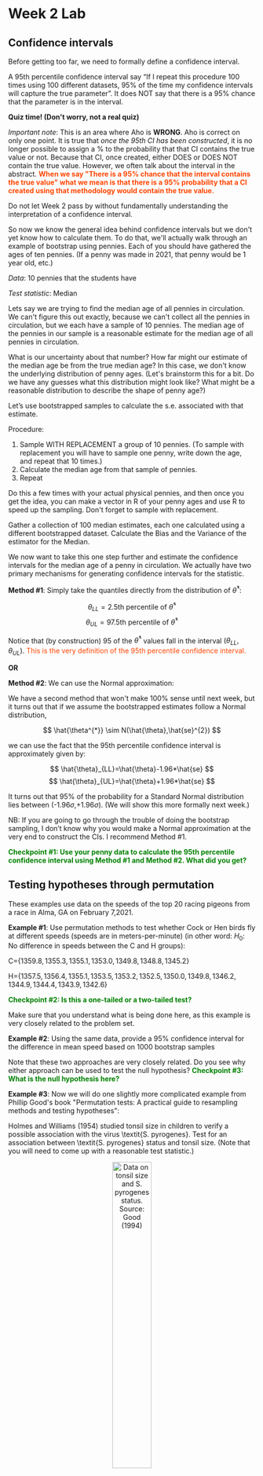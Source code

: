 Week 2 Lab
=============

Confidence intervals
-----------------------

Before getting too far, we need to formally define a confidence interval. 

A 95th percentile confidence interval say “If I repeat this procedure 100 times using 100 different datasets, 95% of the time my confidence intervals will capture the true parameter”. It does NOT say that there is a 95% chance that the parameter is in the interval.

**Quiz time! (Don't worry, not a real quiz)**

*Important note*: This is an area where Aho is **WRONG**. Aho is correct on only one point. It is true that *once the 95th CI has been constructed*, it is no longer possible to assign a $\%$ to the probability that that CI contains the true value or not. Because that CI, once created, either DOES or DOES NOT contain the true value. However, we often talk about the interval in the abstract. **<span style="color: orangered;">When we say "There is a 95$\%$ chance that the interval contains the true value" what we mean is that there is a 95$\%$ probability that a CI created using that methodology would contain the true value.</span>**

Do not let Week 2 pass by without fundamentally understanding the interpretation of a confidence interval. 

So now we know the general idea behind confidence intervals but we don't yet know how to calculate them. To do that, we'll actually walk through an example of bootstrap using pennies. Each of you should have gathered the ages of ten pennies. (If a penny was made in 2021, that penny would be 1 year old, etc.)

*Data*: 10 pennies that the students have

*Test statistic*: Median

Lets say we are trying to find the median age of all pennies in circulation. We can't figure this out exactly, because we can't collect all the pennies in circulation, but we each have a sample of 10 pennies. The median age of the pennies in our sample is a reasonable estimate for the median age of all pennies in circulation. 

What is our uncertainty about that number? How far might our estimate of the median age be from the true median age? In this case, we don't know the underlying distribution of penny ages. (Let's brainstorm this for a bit. Do we have any guesses what this distribution might look like? What might be a reasonable distribution to describe the shape of penny age?) 

Let’s use bootstrapped samples to calculate the s.e. associated with that estimate.

Procedure: 
1. Sample WITH REPLACEMENT a group of 10 pennies. (To sample with replacement you will have to sample one penny, write down the age, and repeat that 10 times.)
2. Calculate the median age from that sample of pennies.
3. Repeat

Do this a few times with your actual physical pennies, and then once you get the idea, you can make a vector in R of your penny ages and use R to speed up the sampling. Don't forget to sample with replacement.

Gather a collection of 100 median estimates, each one calculated using a different bootstrapped dataset. Calculate the Bias and the Variance of the estimator for the Median.

We now want to take this one step further and estimate the confidence intervals for the median age of a penny in circulation. We actually have two primary mechanisms for generating confidence intervals for the statistic.

**Method #1**: Simply take the quantiles directly from the distribution of $\hat{\theta}^{*}$:

$$
\theta_{LL} = \mbox{2.5th percentile of } \hat{\theta}^{*}
$$
$$
\theta_{UL} = \mbox{97.5th percentile of } \hat{\theta}^{*}
$$

Notice that (by construction) 95$%$ of the $\hat{\theta}^{*}$ values fall in the interval $(\theta_{LL},\theta_{UL})$. <span style="color: orangered;">This is the very definition of the 95th percentile confidence interval.</span>

**OR** 

**Method #2**: We can use the Normal approximation:

We have a second method that won't make 100\% sense until next week, but it turns out that if we assume the bootstrapped estimates follow a Normal distribution, 

$$
\hat{\theta^{*}} \sim N(\hat{\theta},\hat{se}^{2})
$$

we can use the fact that the 95th percentile confidence interval is approximately given by:

$$
\hat{\theta}_{LL}=\hat{\theta}-1.96*\hat{se}
$$
$$
\hat{\theta}_{UL}=\hat{\theta}+1.96*\hat{se}
$$

It turns out that 95$\%$ of the probability for a Standard Normal distribution lies between (-1.96$\sigma$,+1.96$\sigma$). (We will show this more formally next week.) 

NB: If you are going to go through the trouble of doing the bootstrap sampling, I don’t know why you would make a Normal approximation at the very end to construct the CIs. I recommend Method #1.

**<span style="color: green;">Checkpoint #1: Use your penny data to calculate the 95th percentile confidence interval using Method #1 and Method #2. What did you get?</span>**

Testing hypotheses through permutation
------------------------------------

These examples use data on the speeds of the top 20 racing pigeons from a race in Alma, GA on February 7,2021. 

**Example #1**: Use permutation methods to test whether Cock or Hen birds fly at different speeds (speeds are in meters-per-minute) (in other word: $H_{0}$: No difference in speeds between the C and H groups):

C=$\{1359.8,1355.3,1355.1,1353.0,1349.8,1348.8,1345.2\}$

H=$\{1357.5,1356.4,1355.1,1353.5,1353.2,1352.5,1350.0,1349.8,1346.2,1344.9,1344.4,1343.9,1342.6\}$

**<span style="color: green;">Checkpoint #2: Is this a one-tailed or a two-tailed test?</span>**

Make sure that you understand what is being done here, as this example is very closely related to the problem set.


**Example #2**: Using the same data, provide a 95% confidence interval for the difference in mean speed based on 1000 bootstrap samples

Note that these two approaches are very closely related. Do you see why either approach can be used to test the null hypothesis? **<span style="color: green;">Checkpoint #3: What is the null hypothesis here?</span>**

**Example #3**: Now we will do one slightly more complicated example from Phillip Good's book "Permutation tests: A practical guide to resampling methods and testing hypotheses":

Holmes and Williams (1954) studied tonsil size in children to verify a possible association with the virus \textit{S. pyrogenes}. Test for an association between \textit{S. pyrogenes} status and tonsil size. (Note that you will need to come up with a reasonable test statistic.)

<div class="figure" style="text-align: center">
<img src="Table2categories.png" alt="Data on tonsil size and S. pyrogenes status. Source: Good (1994)" width="40%" />
<p class="caption">(\#fig:unnamed-chunk-1)Data on tonsil size and S. pyrogenes status. Source: Good (1994)</p>
</div>

Now lets consider the full dataset, where tonsil size is divided into three categories. How would we do the test now? **<span style="color: green;">Checkpoint #4: What is the new test statistic? (There are many options.)</span>** What 'labels' do you permute?

<div class="figure" style="text-align: center">
<img src="Table3categories.png" alt="Fill dataset on tonsil size and S. pyrogenes status. Source: Good (1994)" width="50%" />
<p class="caption">(\#fig:unnamed-chunk-2)Fill dataset on tonsil size and S. pyrogenes status. Source: Good (1994)</p>
</div>

Basics of bootstrap and jackknife
------------------------------------

To get started with bootstrap and jackknife techniques, we start by working through a very simple example. First we simulate some data


```r
x<-seq(0,9,by=1)
```

This will constutute our "data". Let's print the result of sampling with replacement to get a sense for it...


```r
table(sample(x,size=length(x),replace=T))
```

```
## 
## 1 2 3 5 6 
## 3 1 1 1 4
```

Now we will write a little script to take bootstrap samples and calculate the means of each of these bootstrap samples


```r
xmeans<-vector(length=1000)
for (i in 1:1000)
  {
  xmeans[i]<-mean(sample(x,replace=T))
  }
```

The actual number of bootstrapped samples is arbitrary *at this point* but there are ways of characterizing the precision of the bootstrap (jackknife-after-bootstrap) which might inform the number of bootstrap samples needed. *In practice*, people tend to pick some arbitrary but large number of bootstrap samples because computers are so fast that it is often easy to draw far more samples than are actually needed. When calculation of the statistic is slow (as might be the case if you are using the samples to construct a phylogeny, for example), then you would need to be more concerned with the number of bootstrap samples. 

First, lets just look at a histogram of the bootstrapped means and plot the actual sample mean on the histogram for comparison



```r
hist(xmeans,breaks=30,col="pink")
abline(v=mean(x),lwd=2)
```

<img src="Week-2-lab_files/figure-html/unnamed-chunk-6-1.png" width="672" />

Calculating bias and standard error
-----------------------------------

From these we can calculate the bias and standard deviation for the mean (which is the "statistic"):

$$
\widehat{Bias_{boot}} = \left(\frac{1}{k}\sum^{k}_{i=1}\theta^{*}_{i}\right)-\hat{\theta}
$$


```r
bias.boot<-mean(xmeans)-mean(x)
bias.boot
```

```
## [1] 0.0129
```

```r
hist(xmeans,breaks=30,col="pink")
abline(v=mean(x),lwd=5,col="black")
abline(v=mean(xmeans),lwd=2,col="yellow")
```

<img src="Week-2-lab_files/figure-html/unnamed-chunk-7-1.png" width="672" />

$$
\widehat{s.e._{boot}} = \sqrt{\frac{1}{k-1}\sum^{k}_{i=1}(\theta^{*}_{i}-\bar{\theta^{*}})^{2}}
$$


```r
se.boot<-sd(xmeans)
```

We can find the confidence intervals in two ways:

Method #1: Assume the bootstrap statistics are normally distributed


```r
LL.boot<-mean(xmeans)-1.96*se.boot #where did 1.96 come from?
UL.boot<-mean(xmeans)+1.96*se.boot
LL.boot
```

```
## [1] 2.747273
```

```r
UL.boot
```

```
## [1] 6.278527
```

Method #2: Simply take the quantiles of the bootstrap statistics


```r
quantile(xmeans,c(0.025,0.975))
```

```
##  2.5% 97.5% 
##   2.8   6.3
```

Let's compare this to what we would have gotten if we had used normal distribution theory. First we have to calculate the standard error:


```r
se.normal<-sqrt(var(x)/length(x))
LL.normal<-mean(x)-qt(0.975,length(x)-1)*se.normal
UL.normal<-mean(x)+qt(0.975,length(x)-1)*se.normal
LL.normal
```

```
## [1] 2.334149
```

```r
UL.normal
```

```
## [1] 6.665851
```

In this case, the confidence intervals we got from the normal distribution theory are too wide.

**<span style="color: green;">Checkpoint #6: Does it make sense why the normal distribution theory intervals are too wide?</span>** Because the original were were uniformly distributed, the data has higher variance than would be expected and therefore the standard error is higher than would be expected.

There are two packages that provide functions for bootstrapping, 'boot' and 'boostrap'. We will start by using the 'bootstrap' package, which was originally designed for Efron and Tibshirani's monograph on the bootstrap. 

To test the main functionality of the 'bootstrap' package, we will use the data we already have. The 'bootstrap' function requires the input of a user-defined function to calculate the statistic of interest. Here I will write a function that calculates the mean of the input values.


```r
library(bootstrap)
theta<-function(x)
  {
    mean(x)
  }
results<-bootstrap(x=x,nboot=1000,theta=theta)
results
```

```
## $thetastar
##    [1] 4.9 4.8 5.7 2.1 5.3 5.5 4.5 4.6 3.6 5.4 3.6 4.3 4.7 4.8 4.4 2.7 6.3 4.8
##   [19] 4.1 5.1 4.7 3.4 3.8 4.1 4.3 5.3 4.2 5.1 4.6 5.0 4.3 4.2 5.6 4.4 5.2 3.6
##   [37] 6.0 3.8 4.8 5.2 2.9 3.6 5.0 3.0 5.8 5.3 4.2 6.9 4.2 5.0 1.6 6.6 5.1 4.7
##   [55] 5.3 5.7 5.3 3.2 3.7 4.8 4.0 4.5 4.4 2.9 5.4 5.5 4.3 5.7 4.6 3.3 4.3 4.4
##   [73] 4.7 3.5 5.6 4.1 3.4 4.3 6.9 5.5 4.9 3.5 5.1 3.9 3.4 6.6 3.4 3.0 3.2 5.0
##   [91] 3.6 4.6 5.6 3.6 4.7 6.0 3.9 3.6 4.9 5.7 3.1 3.7 3.8 3.6 5.7 3.5 3.4 4.4
##  [109] 5.0 5.0 4.6 3.3 5.8 3.3 4.5 2.6 3.7 4.1 4.6 4.7 4.1 7.1 5.6 4.7 3.2 5.2
##  [127] 4.3 4.8 4.5 3.9 5.6 3.5 5.3 4.9 3.0 5.3 4.2 4.7 4.0 5.0 3.7 4.4 4.9 5.4
##  [145] 5.0 3.7 5.0 4.0 5.6 3.9 3.2 4.5 4.4 5.4 5.2 5.1 4.8 4.9 3.5 3.6 4.7 4.2
##  [163] 4.2 4.4 4.9 4.0 4.7 5.3 4.3 2.9 1.6 5.2 5.5 5.5 4.2 4.5 3.0 3.9 5.9 3.4
##  [181] 6.9 2.9 5.3 4.5 5.6 5.8 4.6 3.9 5.8 5.1 5.6 4.5 4.2 3.6 3.3 5.4 4.3 6.0
##  [199] 4.3 6.1 4.8 3.9 3.8 5.0 3.2 3.3 4.5 4.9 3.5 4.1 4.5 4.0 4.3 5.8 4.6 3.5
##  [217] 4.3 4.7 5.5 4.1 6.3 5.9 5.6 4.6 5.6 5.0 3.5 5.7 4.6 3.5 4.4 5.1 5.0 3.7
##  [235] 4.5 3.7 4.4 4.7 4.4 3.8 5.4 3.6 3.8 5.6 4.4 4.4 4.2 5.0 4.1 3.4 5.8 3.9
##  [253] 2.5 4.4 4.0 4.5 5.2 3.9 4.9 2.4 3.6 4.1 3.8 5.4 5.2 5.3 3.3 4.0 4.2 2.9
##  [271] 5.0 5.6 4.6 5.2 3.2 5.2 5.4 4.3 6.1 5.3 4.8 5.4 4.7 2.6 4.0 4.0 5.0 6.4
##  [289] 4.3 4.4 3.7 4.2 2.9 3.9 5.0 4.8 4.1 4.0 3.5 6.0 4.1 5.5 4.1 4.2 4.0 5.8
##  [307] 4.4 5.9 4.5 4.5 4.8 5.0 3.9 4.6 5.1 6.9 3.9 5.9 4.7 4.4 3.9 5.3 3.3 4.8
##  [325] 3.9 4.7 5.9 4.1 4.6 4.1 5.4 5.3 3.9 4.5 4.5 5.7 3.4 5.5 3.2 4.5 5.4 5.1
##  [343] 4.2 6.1 3.7 5.0 4.1 4.0 4.4 3.4 4.5 3.6 5.3 5.4 3.8 4.8 5.3 3.0 4.0 3.4
##  [361] 2.2 3.6 5.1 4.9 5.4 3.7 4.1 6.4 6.3 4.8 6.1 5.5 3.7 5.8 4.7 3.7 4.4 5.1
##  [379] 3.6 4.5 4.3 3.5 3.9 4.5 4.0 3.8 3.4 5.5 4.8 4.6 3.1 4.6 4.9 3.3 4.3 4.1
##  [397] 3.9 2.9 3.7 5.1 6.3 4.1 5.0 4.2 3.4 4.5 5.3 3.9 5.9 3.6 6.4 4.4 3.6 6.2
##  [415] 5.3 4.3 4.6 6.1 5.2 4.3 4.9 3.2 3.9 4.4 3.8 5.2 4.4 4.2 5.7 4.7 4.6 2.7
##  [433] 5.6 6.0 3.9 3.9 4.6 5.2 5.3 3.9 4.8 3.8 5.7 4.2 5.0 3.8 4.4 4.7 4.1 5.6
##  [451] 4.7 4.9 4.7 3.1 4.6 4.3 4.8 4.1 6.0 5.1 3.9 6.3 5.1 3.5 3.8 3.7 6.8 5.2
##  [469] 3.8 3.7 3.9 4.9 4.3 3.0 3.5 4.6 3.9 3.8 5.0 4.8 4.8 5.4 4.4 3.3 5.8 4.4
##  [487] 4.3 5.0 6.3 4.0 4.9 5.7 3.2 4.6 3.6 4.4 5.0 3.6 4.0 5.4 5.3 5.1 5.1 4.3
##  [505] 6.2 4.0 5.1 5.1 5.2 5.8 4.4 4.1 5.6 3.1 4.6 5.4 5.6 4.4 5.1 3.4 4.4 3.6
##  [523] 4.7 5.3 3.5 4.5 4.4 4.9 3.4 4.9 5.0 5.0 3.8 5.1 5.5 2.1 6.0 3.9 5.7 5.1
##  [541] 4.2 4.3 4.5 4.8 3.5 5.3 6.6 6.4 5.6 4.1 5.3 4.0 3.8 4.2 4.1 3.8 4.1 3.1
##  [559] 3.6 4.2 4.6 5.7 4.8 5.1 3.0 6.4 4.1 5.0 3.4 2.9 3.1 4.3 6.6 2.8 2.8 4.3
##  [577] 4.0 4.5 2.6 5.2 4.9 4.9 4.3 3.6 4.9 3.3 4.2 5.0 4.7 5.8 4.8 3.5 5.7 3.0
##  [595] 5.5 3.5 2.8 3.9 3.6 4.5 4.9 2.8 4.6 4.6 4.0 3.7 4.7 3.7 3.6 4.6 5.8 3.9
##  [613] 6.1 3.3 5.4 5.8 3.9 4.1 4.1 5.3 4.2 3.4 6.5 3.7 5.4 4.9 3.2 4.1 4.5 4.5
##  [631] 3.6 4.4 4.0 4.5 3.7 3.7 4.5 5.9 4.4 4.0 3.6 4.2 4.9 4.9 5.5 3.8 6.2 4.1
##  [649] 5.3 3.1 5.6 3.3 3.9 4.4 2.8 4.0 4.3 2.6 4.9 2.7 4.1 4.5 6.2 5.4 4.1 3.9
##  [667] 6.4 4.4 4.8 5.6 3.8 6.2 3.0 5.8 4.4 3.4 5.3 4.2 4.1 4.7 4.6 6.3 4.2 5.5
##  [685] 6.0 5.6 4.1 4.0 4.5 4.2 4.5 5.3 4.6 5.2 5.3 4.8 3.9 4.2 2.3 4.6 5.3 5.9
##  [703] 4.0 6.2 4.6 3.5 5.9 3.2 4.6 3.2 4.7 4.5 3.3 4.8 3.7 4.1 5.2 2.4 5.0 3.0
##  [721] 5.5 3.8 5.0 3.6 3.7 6.0 3.7 3.9 5.2 4.4 3.3 3.7 5.9 4.4 3.5 4.4 3.7 4.4
##  [739] 5.7 4.3 2.7 3.5 3.9 5.2 3.9 3.6 4.9 6.2 4.5 2.8 3.6 5.5 5.8 5.2 4.7 5.7
##  [757] 4.4 6.8 5.0 4.3 5.9 5.4 5.9 4.2 4.9 4.4 5.2 3.2 5.3 4.9 4.1 3.1 3.9 5.4
##  [775] 5.1 5.4 4.9 5.4 2.6 4.4 5.7 3.3 6.1 4.4 4.5 4.9 4.8 4.0 5.3 4.5 3.7 5.6
##  [793] 3.4 4.0 4.1 6.1 3.9 5.7 4.1 5.1 5.1 3.9 3.5 4.2 4.0 3.2 3.9 4.1 4.2 5.3
##  [811] 3.4 4.0 3.3 4.2 4.7 3.7 3.2 5.1 3.9 4.9 4.2 3.6 3.3 3.2 2.9 4.6 4.5 3.1
##  [829] 4.4 3.0 2.8 4.6 4.0 3.3 4.7 3.8 3.3 5.1 4.3 5.1 4.5 4.3 5.5 3.0 4.2 2.9
##  [847] 5.9 3.8 3.8 5.8 5.3 5.5 4.6 6.0 4.7 4.3 5.3 4.2 3.7 4.3 5.3 4.7 4.9 2.9
##  [865] 6.2 4.6 4.2 4.3 3.5 2.9 4.8 4.0 3.6 4.1 4.2 4.2 4.0 5.3 5.6 3.1 5.3 5.9
##  [883] 3.5 4.7 3.6 3.3 4.4 4.0 3.7 4.1 5.3 4.7 4.5 5.0 4.7 4.5 2.4 4.1 3.5 4.7
##  [901] 4.5 5.2 4.7 3.1 4.3 4.6 2.1 5.4 5.6 4.7 4.7 3.3 5.4 6.1 4.5 4.4 4.9 5.0
##  [919] 6.1 5.1 4.2 5.5 6.0 4.9 5.5 3.4 3.2 4.7 4.2 4.0 4.8 5.4 5.7 3.1 4.9 4.3
##  [937] 4.6 3.7 5.3 4.1 4.7 5.6 3.4 4.3 5.2 4.2 5.9 5.2 4.4 6.1 3.2 3.3 4.0 3.5
##  [955] 3.4 3.7 3.9 4.7 5.5 5.3 4.5 3.3 5.4 4.5 4.8 5.2 4.7 4.8 4.2 4.7 5.6 5.5
##  [973] 2.6 2.1 3.8 4.8 1.9 4.5 4.0 4.8 4.9 3.6 5.0 4.1 3.1 2.8 5.6 4.9 3.5 3.5
##  [991] 5.8 4.0 3.6 4.8 4.1 3.3 3.5 5.9 5.6 4.2
## 
## $func.thetastar
## NULL
## 
## $jack.boot.val
## NULL
## 
## $jack.boot.se
## NULL
## 
## $call
## bootstrap(x = x, nboot = 1000, theta = theta)
```

```r
quantile(results$thetastar,c(0.025,0.975))
```

```
##   2.5%  97.5% 
## 2.8000 6.2025
```

Notice that we get exactly what we got last time. This illustrates an important point, which is that the bootstrap functions are often no easier to use than something you could write yourself.

You can also define a function of the bootstrapped statistics (we have been calling this theta) to pull out immediately any summary statistics you are interested in from the bootstrapped thetas.

Here I will write a function that calculates the bias of my estimate of the mean (which is 4.5 [i.e. the mean of the number 0,1,2,3,4,5,6,7,8,9])


```r
bias<-function(x)
  {
  mean(x)-4.5
  }
results<-bootstrap(x=x,nboot=1000,theta=theta,func=bias)
results
```

```
## $thetastar
##    [1] 6.3 4.2 5.0 5.8 3.8 5.8 4.1 4.5 5.4 3.3 5.3 4.7 2.9 5.0 3.4 4.3 5.0 4.2
##   [19] 3.9 3.2 5.7 4.0 3.7 4.4 2.9 5.5 4.7 4.0 2.9 5.4 2.4 3.9 5.8 3.4 5.0 5.4
##   [37] 4.7 4.1 4.0 5.4 3.8 3.5 2.6 3.6 5.5 3.7 5.0 5.4 6.0 5.5 3.8 3.9 3.6 5.1
##   [55] 3.8 5.4 3.6 5.3 4.9 2.6 4.4 3.9 4.7 4.0 3.8 3.7 3.2 3.9 4.2 3.7 3.7 5.6
##   [73] 5.4 3.8 3.8 4.8 4.0 4.6 5.4 4.4 4.5 4.6 3.9 3.2 4.4 4.6 4.1 5.2 5.0 5.0
##   [91] 4.8 5.3 5.3 4.8 4.7 4.9 4.2 4.0 4.0 4.5 6.5 4.3 4.0 3.0 6.6 3.5 4.5 3.6
##  [109] 3.0 4.3 5.5 5.0 4.6 4.3 5.7 5.0 5.4 3.8 5.7 5.5 4.5 4.5 2.4 4.8 4.7 5.5
##  [127] 4.7 5.0 4.6 4.9 5.5 4.1 5.7 3.7 7.2 5.5 6.4 2.9 3.9 5.5 4.7 4.9 4.9 4.1
##  [145] 3.6 6.5 4.6 3.6 4.8 4.6 4.6 3.2 4.0 3.5 3.9 5.7 4.7 2.7 3.5 4.2 4.7 5.2
##  [163] 4.8 5.1 3.8 3.8 5.4 4.0 4.2 3.6 4.8 4.4 4.6 3.3 5.5 7.2 5.3 4.8 5.0 5.3
##  [181] 4.1 5.4 3.4 4.6 4.1 4.3 5.7 5.0 3.4 5.6 4.1 2.5 2.9 3.8 3.6 6.7 4.2 4.2
##  [199] 3.2 3.5 2.5 4.7 5.8 5.9 5.5 5.1 5.0 3.4 5.1 5.7 4.6 3.3 5.5 4.2 4.6 3.0
##  [217] 5.0 4.5 3.8 4.7 4.7 5.7 6.0 4.8 4.9 4.7 5.2 3.2 3.8 4.5 4.7 6.0 4.6 4.0
##  [235] 5.2 3.5 4.6 6.5 3.3 4.7 3.8 3.7 4.9 4.8 4.0 4.8 5.4 5.2 4.7 4.6 5.9 2.5
##  [253] 5.1 5.4 4.9 6.4 3.7 5.9 6.1 3.9 5.7 4.7 4.7 5.5 4.2 4.4 4.4 5.1 5.6 4.6
##  [271] 5.9 3.9 4.6 4.1 4.9 5.4 5.5 2.5 4.4 5.4 3.5 5.0 5.7 5.1 6.2 4.4 2.6 4.3
##  [289] 5.1 4.8 4.5 5.4 4.2 4.3 5.0 4.9 4.0 3.7 4.8 4.7 3.1 4.1 5.6 4.5 5.2 3.4
##  [307] 4.7 3.7 2.1 5.5 5.7 2.5 3.5 5.7 4.8 3.3 3.9 6.0 2.7 4.1 3.6 3.0 4.1 4.9
##  [325] 3.9 3.4 4.0 6.4 3.8 4.9 4.1 5.3 4.8 5.4 4.2 4.5 4.8 6.5 6.1 5.7 5.4 4.0
##  [343] 4.9 3.7 4.8 4.1 4.3 3.9 3.5 5.6 2.9 4.3 5.9 4.0 4.8 4.2 3.6 5.3 3.6 5.1
##  [361] 3.9 3.9 3.2 3.5 3.6 4.6 4.5 6.6 5.3 4.0 5.7 2.8 4.3 3.7 4.5 4.6 4.7 5.6
##  [379] 2.4 4.0 4.7 4.3 5.1 5.2 4.9 5.7 6.5 5.0 5.5 4.2 4.8 5.8 4.1 5.6 5.4 3.9
##  [397] 5.5 6.4 4.7 2.9 7.0 3.7 4.5 4.1 5.3 3.6 2.6 4.6 5.3 4.4 3.6 6.3 3.8 5.1
##  [415] 4.8 4.5 4.8 4.2 4.7 4.0 4.1 4.8 3.6 4.0 4.2 4.1 3.9 4.3 4.7 4.1 4.2 6.9
##  [433] 5.9 3.9 4.7 5.7 5.5 3.2 4.0 5.2 5.5 5.6 5.9 5.2 5.9 3.9 4.7 6.1 5.2 3.1
##  [451] 4.1 4.1 5.3 4.6 2.6 6.1 3.1 5.6 5.2 4.6 5.0 4.3 5.0 3.6 5.1 3.7 3.7 5.3
##  [469] 6.1 4.1 4.9 5.5 5.2 4.5 3.9 4.1 4.0 3.5 3.3 3.6 3.3 2.8 5.7 5.2 5.1 4.6
##  [487] 3.8 2.8 4.7 5.6 4.3 4.0 2.9 4.2 4.9 3.8 6.0 3.4 4.0 5.1 4.9 3.6 6.1 3.6
##  [505] 3.3 5.5 3.4 4.7 4.1 2.8 5.7 5.7 4.3 5.6 5.6 3.0 4.2 4.0 5.9 6.0 4.4 5.2
##  [523] 5.3 4.9 3.1 4.2 6.0 4.8 4.3 3.0 4.1 5.0 4.4 3.6 4.2 4.5 4.8 5.3 3.7 6.0
##  [541] 3.6 6.0 3.3 5.8 5.0 4.5 5.2 4.4 3.2 5.6 4.6 4.7 4.6 3.5 5.8 3.4 5.1 4.5
##  [559] 5.0 4.1 4.4 5.8 4.2 5.0 5.1 4.7 3.2 5.3 3.2 5.3 5.4 5.0 3.8 5.6 4.6 4.7
##  [577] 5.8 4.1 3.9 4.3 5.7 3.1 4.6 5.0 5.7 3.4 4.5 5.0 2.8 2.7 5.0 3.2 4.4 2.9
##  [595] 5.8 4.1 3.2 3.6 4.4 3.6 4.3 5.1 4.3 4.2 4.4 5.1 3.9 5.0 5.6 4.8 3.6 5.6
##  [613] 4.4 2.4 4.2 5.1 3.5 4.4 3.1 3.7 5.0 5.2 3.0 3.4 4.9 4.8 5.7 4.8 4.3 5.7
##  [631] 5.7 4.9 5.4 5.2 4.0 5.5 4.9 4.2 3.6 2.2 3.6 5.4 5.4 5.5 3.1 4.4 3.6 3.4
##  [649] 3.2 5.6 4.4 5.1 4.7 5.7 3.3 3.5 3.8 2.7 4.9 5.6 4.3 3.8 4.6 5.3 5.7 3.5
##  [667] 4.6 6.0 3.5 6.1 5.2 4.0 3.0 3.8 3.9 6.2 4.1 4.9 3.5 4.9 4.4 4.1 4.6 6.0
##  [685] 3.9 5.2 4.4 4.3 5.1 3.6 4.9 4.4 2.8 4.2 4.3 4.3 3.6 6.0 4.6 3.3 4.6 5.2
##  [703] 5.3 6.0 3.1 4.6 4.1 5.8 5.0 4.8 5.5 4.0 2.7 3.0 4.8 4.6 4.1 6.3 5.7 3.8
##  [721] 4.4 3.7 6.3 5.0 4.4 4.2 3.2 5.8 5.2 4.2 3.9 3.7 3.3 4.4 3.7 4.8 4.5 3.2
##  [739] 3.0 6.4 6.5 5.3 4.8 3.4 4.8 3.8 4.3 4.6 5.0 5.6 5.7 5.1 4.3 4.3 5.4 4.3
##  [757] 2.3 3.4 4.8 4.4 4.1 6.9 6.1 4.6 6.3 4.0 5.4 4.8 4.3 4.4 4.9 5.1 3.3 3.4
##  [775] 5.7 3.4 4.3 3.9 5.8 5.3 4.8 6.3 4.7 5.8 2.4 3.6 2.8 5.8 3.7 5.4 5.2 5.3
##  [793] 5.8 4.0 5.0 5.6 4.0 4.5 4.0 3.4 4.8 3.8 5.2 5.3 4.2 4.5 3.9 4.6 2.8 5.7
##  [811] 4.6 3.5 4.0 5.7 3.6 5.2 3.7 5.0 4.2 2.9 3.7 5.3 4.4 2.8 5.3 4.1 5.3 5.1
##  [829] 4.2 3.3 4.5 5.4 4.4 4.2 4.5 4.2 5.6 3.7 3.9 2.4 5.4 5.1 4.2 4.3 4.7 5.3
##  [847] 4.1 3.1 5.1 5.2 5.7 6.2 4.9 5.6 7.2 3.7 4.1 4.3 3.8 4.9 5.2 6.4 4.2 4.4
##  [865] 3.8 4.9 5.4 6.8 5.3 3.7 4.8 3.7 4.5 6.6 4.6 4.6 2.6 4.5 3.2 4.3 5.4 5.2
##  [883] 6.1 3.8 4.3 5.2 4.3 4.3 5.0 4.3 4.2 3.8 4.5 4.0 2.7 5.0 3.4 4.4 5.5 6.5
##  [901] 4.4 5.7 5.6 3.8 4.1 4.1 5.3 6.8 4.9 3.8 4.7 3.8 4.6 4.7 4.0 4.6 4.4 4.8
##  [919] 4.1 3.7 2.7 5.1 5.4 5.1 6.0 5.5 3.7 2.7 5.9 6.0 4.7 4.6 5.7 3.4 3.9 5.0
##  [937] 5.0 4.0 2.8 3.4 4.9 5.1 5.4 5.3 3.4 4.1 6.6 2.1 4.9 5.0 4.6 3.2 4.6 5.2
##  [955] 4.9 5.4 4.3 5.7 5.9 5.9 4.1 3.8 3.4 5.8 4.7 2.7 3.5 4.8 4.3 3.9 4.1 3.3
##  [973] 6.0 4.3 3.5 4.1 4.8 5.0 3.8 3.9 6.0 6.2 3.3 4.1 4.4 5.0 3.9 5.9 4.6 5.3
##  [991] 5.1 2.2 5.4 3.1 2.2 4.9 3.9 4.1 4.0 6.0
## 
## $func.thetastar
## [1] 0.0334
## 
## $jack.boot.val
##  [1]  0.52697947  0.40762943  0.35117647  0.19501466  0.16279762  0.01620879
##  [7] -0.16118598 -0.24434783 -0.42060440 -0.53726115
## 
## $jack.boot.se
## [1] 1.028107
## 
## $call
## bootstrap(x = x, nboot = 1000, theta = theta, func = bias)
```

Compare this to 'bias.boot' (our result from above). Why might it not be the same? Try running the same section of code several times. See how the value of the bias ($func.thetastar) jumps around? We should not be surprised by this because we can look at the jackknife-after-bootstrap estimate of the standard error of the function (in this case, that function is the bias) and we can see that it is not so small that we wouldn't expect some variation in these values.

Remember, everything we have discussed today are estimates. The statistic as applied to your data will change with new data, as will the standard error, the confidence intervals - everything! All of these values have sampling distributions and are subject to change if you repeated the procedure with new data.

Note that we can calculate any function of $\theta^{*}$. A simple example would be the 72nd percentile:


```r
perc72<-function(x)
  {
  quantile(x,probs=c(0.72))
  }
results<-bootstrap(x=x,nboot=1000,theta=theta,func=perc72)
results
```

```
## $thetastar
##    [1] 6.1 4.9 5.1 4.9 6.4 5.2 4.7 2.2 4.6 4.1 4.0 5.1 5.3 4.0 4.0 4.7 3.8 5.9
##   [19] 4.0 5.7 3.4 3.9 5.8 3.2 4.2 6.1 5.1 6.0 4.9 5.2 2.7 6.1 4.1 5.9 4.3 5.9
##   [37] 4.9 4.1 4.1 5.5 2.8 5.7 4.1 3.3 5.3 6.0 5.3 4.7 5.1 5.4 4.6 4.3 2.7 5.9
##   [55] 4.0 4.2 5.9 4.4 4.9 3.5 3.3 3.8 3.9 4.7 5.0 3.8 5.0 4.6 4.6 5.5 4.3 4.3
##   [73] 4.8 2.5 2.4 5.3 5.9 4.3 1.6 4.5 3.3 3.6 3.6 4.9 4.8 5.3 2.7 3.7 4.2 5.1
##   [91] 4.6 3.3 2.7 5.4 3.9 5.3 5.8 5.0 4.6 3.7 5.9 4.1 5.2 5.8 2.8 6.7 4.9 4.0
##  [109] 3.8 3.8 2.9 5.7 5.5 4.5 4.5 5.3 4.9 2.4 5.2 3.2 3.8 4.6 3.3 5.1 4.2 4.0
##  [127] 5.8 4.0 4.4 3.1 4.7 5.1 4.8 4.3 6.3 5.6 3.3 4.4 5.5 5.9 3.4 4.3 5.3 4.6
##  [145] 5.3 4.8 4.8 6.3 3.8 3.4 3.6 5.0 5.8 5.2 3.9 5.6 6.0 3.3 4.9 4.1 6.1 4.0
##  [163] 5.8 5.7 4.1 3.8 5.6 5.3 5.0 4.2 5.7 5.5 3.6 5.0 5.2 5.4 3.8 3.9 4.5 4.3
##  [181] 5.1 6.2 6.4 4.2 5.3 4.8 4.8 5.7 4.0 4.9 2.9 4.9 4.8 4.9 3.5 4.4 6.1 3.7
##  [199] 3.5 4.3 3.2 4.8 3.6 4.9 4.6 2.8 5.0 3.9 3.5 5.1 4.3 5.0 4.3 6.0 4.8 4.9
##  [217] 3.9 5.0 4.2 4.3 4.4 5.2 4.8 3.4 3.7 4.8 4.0 3.8 4.6 5.4 5.2 4.0 5.7 5.3
##  [235] 3.9 4.4 4.5 5.2 5.3 3.0 5.3 4.8 5.1 5.0 5.0 4.1 5.3 5.2 5.5 4.3 3.0 5.1
##  [253] 4.9 4.9 5.3 3.9 4.6 3.6 3.1 3.8 4.9 5.3 4.2 5.6 4.3 4.3 5.8 3.3 4.8 4.3
##  [271] 4.8 4.2 2.9 5.3 4.0 7.0 4.1 4.8 4.5 5.9 3.6 3.8 6.3 3.9 4.4 4.0 4.2 4.3
##  [289] 5.3 3.4 3.3 4.9 3.9 4.2 5.6 5.2 4.8 6.1 4.2 4.8 4.0 3.7 4.6 3.4 5.3 6.3
##  [307] 4.5 4.5 4.2 3.6 4.6 3.4 4.4 4.3 2.6 4.1 6.2 4.5 5.1 5.9 5.8 5.5 4.9 4.6
##  [325] 5.4 4.2 2.7 3.4 4.1 4.8 4.3 3.3 3.5 5.3 3.3 3.7 4.8 4.5 4.6 5.6 4.5 5.2
##  [343] 5.2 2.9 5.4 4.2 3.5 4.3 3.6 4.9 5.0 3.4 3.1 4.2 6.2 5.2 2.6 5.2 4.6 4.1
##  [361] 6.3 4.3 4.7 3.4 4.5 6.0 5.6 4.7 4.9 4.9 5.4 5.4 3.6 5.2 3.1 3.9 3.9 3.4
##  [379] 5.2 5.1 4.1 4.3 4.8 4.5 4.5 3.7 4.4 3.9 3.3 5.9 5.0 5.0 4.4 4.9 4.3 4.6
##  [397] 5.4 5.0 3.3 6.2 4.4 4.7 5.4 4.9 4.2 3.0 4.8 2.7 5.0 5.1 5.0 5.6 4.8 4.1
##  [415] 3.4 4.0 4.9 4.0 4.4 3.1 4.5 4.7 5.2 4.2 5.4 4.4 5.1 5.7 4.4 4.5 3.9 6.3
##  [433] 4.9 4.1 5.7 6.0 4.2 4.0 5.2 4.2 5.4 4.5 3.9 5.5 4.8 4.7 2.5 4.2 2.7 3.8
##  [451] 4.4 2.7 5.0 6.0 5.0 3.6 3.9 4.7 5.0 4.2 5.3 4.5 4.6 6.0 4.0 4.3 3.2 2.8
##  [469] 4.7 5.2 4.6 2.9 3.2 4.7 4.2 5.3 5.1 5.6 4.6 4.8 5.2 2.5 5.6 5.5 3.8 4.0
##  [487] 4.4 4.3 4.2 3.3 1.2 5.4 5.4 3.5 3.5 3.9 4.3 4.1 3.9 4.4 5.6 5.8 5.5 4.7
##  [505] 3.5 5.1 4.9 6.2 3.9 4.0 5.6 4.6 4.5 5.1 5.1 3.2 4.2 2.6 3.3 3.2 4.8 4.2
##  [523] 4.7 3.7 5.5 4.9 3.3 4.8 4.7 4.4 6.1 4.8 5.0 3.5 3.3 5.2 3.3 3.9 4.4 4.5
##  [541] 3.9 3.8 4.2 4.0 3.9 2.9 4.6 5.7 5.4 5.6 2.9 3.3 3.5 6.6 5.1 3.1 3.8 3.7
##  [559] 5.3 4.1 4.5 5.7 4.1 2.7 2.7 4.3 4.0 4.4 4.1 3.1 4.0 4.7 4.2 5.4 4.3 3.5
##  [577] 2.8 4.4 3.5 4.1 2.5 5.2 3.2 5.3 4.7 4.8 3.9 2.8 5.7 4.8 4.7 4.5 3.7 3.6
##  [595] 4.3 3.7 5.5 5.1 4.8 5.5 4.9 4.7 4.1 4.8 5.3 4.5 4.9 4.5 4.6 3.7 4.1 3.7
##  [613] 6.0 4.7 5.0 3.7 4.2 5.7 4.9 4.3 4.8 3.7 4.5 4.0 4.4 5.0 3.6 4.6 3.4 3.7
##  [631] 5.8 3.8 4.7 4.8 3.9 5.7 7.0 5.5 3.4 4.5 5.5 6.7 4.5 3.4 5.2 5.4 4.0 3.9
##  [649] 5.2 4.6 3.0 5.5 3.2 5.3 4.7 4.0 4.6 1.8 4.7 5.1 4.3 5.3 4.2 3.8 5.2 3.3
##  [667] 4.4 4.2 3.7 4.8 3.6 3.9 3.8 4.1 5.5 4.8 2.5 3.5 4.0 5.1 5.3 3.6 4.5 5.3
##  [685] 3.7 5.2 4.2 3.4 4.5 4.6 4.1 4.5 3.6 5.6 3.4 4.3 4.8 5.1 5.7 5.4 4.2 4.3
##  [703] 5.3 4.5 4.0 5.7 3.7 1.7 5.5 3.8 4.4 5.4 3.9 5.8 5.4 3.3 4.8 4.2 4.4 4.1
##  [721] 4.9 4.6 3.7 4.3 4.4 5.7 4.0 3.8 2.9 4.5 3.1 5.1 3.9 4.9 4.9 4.0 4.6 4.6
##  [739] 4.2 5.5 5.7 4.7 4.5 5.6 5.0 5.6 3.6 4.2 1.6 4.8 5.4 5.8 4.8 3.5 5.2 3.5
##  [757] 3.9 4.3 4.7 3.2 4.7 5.0 5.1 4.4 4.6 3.1 2.7 4.9 4.7 4.6 3.5 5.4 4.9 3.7
##  [775] 4.6 3.3 5.0 6.6 4.3 5.0 5.2 5.8 4.3 7.1 6.5 3.8 4.5 3.8 2.7 4.1 6.1 4.4
##  [793] 4.5 4.1 3.9 3.1 3.1 5.4 6.5 5.1 3.0 4.6 4.3 3.6 3.8 4.6 3.3 4.7 4.3 3.8
##  [811] 2.7 5.0 6.4 4.6 5.0 3.1 5.4 5.3 4.7 6.0 6.1 2.8 4.8 3.3 4.2 4.3 6.0 3.9
##  [829] 5.4 4.1 4.8 5.1 5.4 3.9 4.3 5.7 4.2 4.7 4.7 3.5 3.6 3.1 4.6 4.7 5.9 2.6
##  [847] 3.9 5.6 4.2 4.2 4.9 3.4 3.5 3.4 6.0 5.3 4.1 3.0 5.6 4.8 4.6 4.3 4.9 5.0
##  [865] 3.2 3.8 2.8 3.8 3.8 4.4 4.6 4.9 3.9 4.0 4.6 5.4 5.3 5.5 5.6 3.6 4.3 4.2
##  [883] 5.3 3.2 5.3 3.0 4.3 4.2 2.8 4.1 4.2 3.5 4.0 4.8 7.5 3.7 4.3 5.5 3.6 2.5
##  [901] 3.4 4.3 5.1 5.2 4.1 4.9 5.2 4.3 5.2 5.2 5.1 4.3 3.3 4.7 5.5 5.4 4.6 4.1
##  [919] 5.0 5.4 5.5 5.6 4.1 5.3 6.0 5.8 5.9 3.8 3.6 5.0 4.0 4.0 4.9 3.9 4.9 6.4
##  [937] 2.2 5.1 3.9 3.2 4.3 3.3 3.7 4.6 5.0 5.7 4.2 5.0 5.4 4.0 4.9 5.1 5.3 5.6
##  [955] 5.3 3.9 4.7 4.7 5.1 5.0 4.9 4.2 4.8 6.7 4.9 2.9 3.8 3.7 6.1 4.1 4.1 3.8
##  [973] 6.0 3.3 6.0 4.4 4.0 5.6 2.8 4.0 4.3 5.1 3.2 5.4 5.3 3.5 1.6 4.2 6.1 3.7
##  [991] 5.1 5.3 4.6 3.7 5.0 4.5 4.1 5.4 4.5 5.1
## 
## $func.thetastar
## 72% 
## 5.1 
## 
## $jack.boot.val
##  [1] 5.5 5.4 5.3 5.2 5.1 5.0 4.9 4.9 4.7 4.3
## 
## $jack.boot.se
## [1] 1.013361
## 
## $call
## bootstrap(x = x, nboot = 1000, theta = theta, func = perc72)
```

On Tuesday we went over an example in which we bootstrapped the correlation coefficient between LSAT scores and GPA. To do that, we sampled pairs of (LSAT,GPA) data with replacement. Here is a little script that would do something like that using (X,Y) data that are independently drawn from the normal distribution


```r
xdata<-matrix(rnorm(30),ncol=2)
```

Everyone's data is going to be different. With such a small sample size, it would be easy to get a positive or negative correlation by random change, but on average across everyone's datasets, there should be zero correlation because the two columns are drawn independently.


```r
n<-15
theta<-function(x,xdata)
  {
  cor(xdata[x,1],xdata[x,2])
  }
results<-bootstrap(x=1:n,nboot=50,theta=theta,xdata=xdata) 
#NB: xdata is passed to the theta function, not needed for bootstrap function itself
```

Notice the parameters that get passed to the 'bootstrap' function are: (1) the indexes which will be sampled with replacement. This is different that the raw data but the end result is the same because both the indices and the raw data get passed to the function 'theta' (2) the number of bootrapped samples (in this case 50) (3) the function to calculate the statistic (4) the raw data.

Lets look at a histogram of the bootstrapped statistics $\theta^{*}$ and draw a vertical line for the statistic as applied to the original data.


```r
hist(results$thetastar,breaks=30,col="pink")
abline(v=cor(xdata[,1],xdata[,2]),lwd=2)
```

<img src="Week-2-lab_files/figure-html/unnamed-chunk-17-1.png" width="672" />

Parametric bootstrap
---------------------

Let's do one quick example of a parametric bootstrap. We haven't introduced distributions yet (except for the Gaussian, or Normal, distribution, which is the most familiar), so lets spend a few minutes exploring the Gamma distribution, just so we have it to work with for testing out parametric bootstrap. All we need to know is that the Gamma distribution is a continuous, non-negative distribution that takes two parameters, which we call "shape" and "rate". Lets plot a few examples just to see what a Gamma distribution looks like. (Note that the Gamma distribution can be parameterized by "shape" and "rate" OR by "shape" and "scale", where "scale" is just 1/"rate". R will allow you to use either (shape,rate) or (shape,scale) as long as you specify which you are providing.

<img src="Week-2-lab_files/figure-html/unnamed-chunk-18-1.png" width="672" />


Let's generate some fairly sparse data from a Gamma distribution


```r
original.data<-rgamma(10,3,5)
```

and calculate the skew of the data using the R function 'skewness' from the 'moments' package. 


```r
library(moments)
theta<-skewness(original.data)
head(theta)
```

```
## [1] 0.2732544
```

What is skew? Skew describes how assymetric a distribution is. A distribution with a positive skew is a distribution that is "slumped over" to the right, with a right tail that is longer than the left tail. Alternatively, a distribution with negative skew has a longer left tail. Here we are just using it for illustration, as a property of a distribution that you may want to estimate using your data.

Lets use 'fitdistr' to fit a gamma distribution to these data. This function is an extremely handy function that takes in your data, the name of the distribution you are fitting, and some starting values (for the estimation optimizer under the hood), and it will return the parameter values (and their standard errors). We will learn in a couple weeks how R is doing this, but for now we will just use it out of the box. (Because we generated the data, we happen to know that the data are gamma distributed. In general we wouldn't know that, and we will see in a second that our assumption about the shape of the data really does make a difference.)


```r
library(MASS)
fit<-fitdistr(original.data,dgamma,list(shape=1,rate=1))
```

```
## Warning in densfun(x, parm[1], parm[2], ...): NaNs produced
```

```r
# fit<-fitdistr(original.data,"gamma")
# The second version would also work.
fit
```

```
##      shape       rate   
##    5.381921   11.057288 
##  ( 2.336084) ( 5.030641)
```

Now lets sample with replacement from this new distribution and calculate the skewness at each step:


```r
results<-c()
for (i in 1:1000)
  {
  x.star<-rgamma(length(original.data),shape=fit$estimate[1],rate=fit$estimate[2])
  results<-c(results,skewness(x.star))
  }
head(results)
```

```
## [1] 0.8253547 0.3867784 0.6935756 0.6556433 0.2848209 1.0172307
```

```r
hist(results,breaks=30,col="pink",ylim=c(0,1),freq=F)
```

<img src="Week-2-lab_files/figure-html/unnamed-chunk-22-1.png" width="672" />

Now we have the bootstrap distribution for skewness (the $\theta^{*}$ s), we can compare that to the equivalent non-parametric bootstrap:


```r
results2<-bootstrap(x=original.data,nboot=1000,theta=skewness)
results2
```

```
## $thetastar
##    [1]  1.0755166744  0.7455438776  0.5685224228  0.4624679544  0.2385984377
##    [6]  0.0632289226  0.5306446750  0.5466388844  0.6042784951 -0.3013318407
##   [11]  0.6545971326 -0.7574724711  0.0007110177  0.0509734126  0.5084144091
##   [16] -0.8229844940  0.5609302835 -0.0519235428  0.3256581517  0.8316936228
##   [21]  0.6335700306 -0.4258007074  0.4192898794  0.7867672061  0.2102853948
##   [26]  0.1769538703 -0.1738971409 -0.0849356757  0.5899098108  0.2110485008
##   [31]  0.3385519933  0.8102814517  0.7958994755  0.0858864401  0.8699898679
##   [36] -0.4711619632  0.7382783287 -0.6885039267 -0.4012979443  0.1341308506
##   [41]  0.6900202342  0.1873462990 -0.9798909011  0.4669153653  1.8218000507
##   [46] -0.1639068783  0.3886339505 -0.3654868642  0.5093619822  0.3938851630
##   [51]  0.1390789486  0.5304309797  1.1412855318  0.2987956140  0.2751316025
##   [56]  1.0004637355  0.1309251666 -0.0171357779  1.0139986000 -0.5331786159
##   [61]  0.6784411255  0.2088415753  0.3615880056  0.5620619379  0.5695667259
##   [66]  0.3961967504  0.5131038750 -0.6542957945 -0.0001003559 -1.7229797967
##   [71]  0.1350755752  0.4330761486  0.3047377348  0.6742797075  0.7699883867
##   [76]  0.5209832722  0.5819360695  0.7962396199 -0.1446969019  0.7957462913
##   [81]  0.3172443256 -0.1514450496  0.0530101466  0.2842884381  0.2263610306
##   [86]  0.1304605106 -0.1009572605  0.2827265735  2.1036374878 -0.1334034631
##   [91]  0.5303505736  0.1132818160  0.7249121676  0.4102040606  0.2942702332
##   [96] -0.3066474255 -0.3984561122  0.5006343898  0.4007080277 -0.3251079494
##  [101]  0.3364301468  0.0257810835  0.1451621511  0.1294045646 -1.0266379777
##  [106]  1.5653712546  0.4425098034  0.3899768773  0.4061162581  0.0286734182
##  [111] -0.1826538622  0.1534208188  0.5282173724 -0.2399738639  0.1958353527
##  [116]  0.3950391054  0.7885520904  0.2988991826  0.0193962140  0.5834949516
##  [121]  0.2660754974  0.4692416166  1.6333252790 -0.6887825125 -0.0738964061
##  [126]  0.6900255645  0.2646060399  1.1675084057  0.2836448921  0.8763011423
##  [131] -0.3298573905  0.2971386264  0.4987863486 -0.3482131823  1.1375284181
##  [136]  1.0045600759  0.8324628036  0.1082431101  0.2386205372 -0.2486021122
##  [141] -0.6746164350  1.0113838473  0.8566539754  0.6242382170  0.6052673452
##  [146]  0.3812641378  0.5088802972  0.3290460553  1.4496474924  0.4242181200
##  [151]  0.9079927939 -0.5879203049  0.0925008984  0.4965867103  0.3138565484
##  [156]  0.3902290831  0.2348481812 -0.2177297623  0.7177498575 -0.0833324461
##  [161]  1.3192969088  0.7772337596  0.9042496226 -0.1197656086  0.2214232369
##  [166]  0.0280138916  0.0986231444 -0.0252160391  0.4977749922  0.3114726619
##  [171]  0.0909393742  0.1734856600  1.0906541658  0.1519440984  0.2370741611
##  [176] -0.5881297640  0.4738074942 -0.0438701650 -0.1814363599  0.4529112305
##  [181]  0.7419166663  1.1260513090  0.1335066443 -0.3463931314  0.4294140543
##  [186]  1.1307646874  0.0454869666  0.8070469890 -0.0886846922  0.3238991878
##  [191]  0.3547506235 -1.2473839173  0.5974413227  0.3590090720  0.1049901441
##  [196]  0.6220957719 -0.1924612530  0.1943341576 -0.0306234363  0.6124616787
##  [201]  0.5801741836 -0.2781662729  0.3322455862 -0.1140371989  0.0497015153
##  [206]  1.0734698409  0.2011747691 -0.0941304954  0.3930696228  0.4740019274
##  [211] -0.0424412982  0.1098000397  1.0454604506  0.3807241088  0.5122460398
##  [216] -0.2163849461  0.6126095508  0.5254195059  1.8672937670  0.2531382523
##  [221] -0.4339816162  0.0792434030 -0.0927293085  0.0194464065 -0.4251367943
##  [226] -0.1014472472 -1.0366362429 -0.0626801300  0.1303412823 -0.0064112197
##  [231] -0.7202142963 -0.0315419858  0.1786690146  1.0648827248  0.3392518436
##  [236]  0.3208378732 -0.1191258805  0.5804121037  0.7520426937  0.4292198465
##  [241]  1.2772424560  0.3114024861 -0.5896764475  0.5613362517 -0.5785883947
##  [246]  0.2160993472  0.1333981342 -0.6906201349  0.1706438056 -0.2065489565
##  [251] -1.4430482408  0.5418919050  0.5111849963  0.0295459473  0.0610263821
##  [256]  0.3936124260  0.6826282398  0.3047661648 -0.3831243327  0.0158193846
##  [261] -0.1537114004  1.7072343745  1.0742315800  1.2734108167  0.1110115289
##  [266] -0.2926872152 -0.9101059279  1.8592893152  0.0869362497 -0.1069473494
##  [271]  0.4900964255  0.3778064725  0.5936346764  0.4115933444  0.1410508276
##  [276]  0.4735366401  0.0758085126 -0.1480215595  0.3673767162  0.3207429266
##  [281]  0.1022964400 -0.0116933299  1.9935772740  0.2697440643  0.2237235967
##  [286]  0.1844034202  0.6283558265 -0.5159794649  0.4503945808  0.3749306875
##  [291] -0.3752246763  0.1182292272  0.0619715376  0.2863829632  0.5795286905
##  [296]  0.4305739607  0.3850842770  0.3258235257  0.4692680800  0.4264095339
##  [301]  0.0615795037  0.0906842297  0.6828208524  0.6184096754  1.1867904818
##  [306] -0.0012888614 -0.0422077331  0.9004813087  0.5407362780  1.1713095379
##  [311]  0.2352251499  0.6185676889 -0.7347214705  0.6824184659  0.4589260184
##  [316]  0.2242836544  0.3024843235  0.0119498717  0.9315848060  0.8329304034
##  [321]  0.3992815119  0.6774204886  0.0188058732  0.3149239929 -0.0484709173
##  [326]  0.6432706302 -1.6344576255  0.1652625421  0.3923474209 -0.0738964061
##  [331]  0.1472612299  0.3850160024  0.6402507606 -0.1649516093  0.4557745121
##  [336]  0.1081534690  0.2538107638 -0.0814821526  0.3595369463 -0.4470905521
##  [341]  0.1378309368  0.1246800143  1.4839936403  0.1204954840  0.1235913868
##  [346]  0.2114304643 -0.3062171509  0.3469166643 -0.0379513747 -0.0327257885
##  [351] -0.2252087367 -1.0450788316 -0.1209244967 -0.1540876819 -0.9969414672
##  [356] -0.0858899237  0.7591889943  0.1650018841 -0.5945162894  0.6360868228
##  [361] -0.6165678891 -0.4905674549 -0.0376902916  0.3685710734  0.7173663069
##  [366]  0.0888443476  0.5387911883  0.1303389468  0.3735838176  1.0615496579
##  [371]  1.9826258845 -0.0863539105  0.2813142035  0.4110194517  0.8073667274
##  [376]  0.2302720545  0.4027918312  0.2914571363 -1.7640534459  0.1260002698
##  [381]  0.3940400110 -0.6982241758  0.1733714885  0.2440719219 -0.2248631201
##  [386]  0.4698600361  0.2066327910  0.2888858472 -1.5318737518 -0.5293225276
##  [391]  0.0999507666  0.3926182896 -0.0111885531  0.3568199198 -0.2143859552
##  [396]  0.8878515271 -1.3806499799  0.1304923730 -0.4460563279  0.7138659300
##  [401]  0.0412439123  0.0228526122 -0.1431704503  0.2491604772  0.7963050306
##  [406]  0.6177440567 -0.0761298250  0.4614270221  0.6748485349  0.5796524814
##  [411]  0.4649306384  0.4713462670  0.2086823504 -0.2205813390  0.1809774805
##  [416]  0.1619704503 -0.4109887583  1.0957999694 -0.4022938089  0.4222102317
##  [421]  0.1715894506 -0.3392303994  0.1184437213  0.0950431791  0.2492126506
##  [426]  0.2970919719  0.4139151102 -0.1906504393  0.3828326043  1.0606165042
##  [431]  0.3774040733  0.3486687106  0.4379909268  0.4393358897 -0.4406714424
##  [436]  0.6094335948  0.2585979856  1.3117995990  0.1307074252  0.2159781199
##  [441]  0.1759129575 -0.6842416456  0.5482973762  0.0857730452  0.0669463110
##  [446] -0.1861657201  0.2769999051  0.3300541626  0.0646163055 -0.1049702141
##  [451]  0.0030461208  1.6697584047  0.1546355594  0.0295095180 -0.0401400164
##  [456]  0.8191507495  0.2995296935  0.5929769653 -0.2299397094 -0.0328131737
##  [461]  0.3637958493 -0.3462950455  0.1436938288  1.2792180904  0.6566014412
##  [466]  1.1713315310  0.5870171446  0.2660994261  0.3836137382  1.1574391167
##  [471]  0.1091607837  0.1491153120  0.6199958029  0.6261364166  0.4211713342
##  [476] -0.0443272099 -1.1335474273 -0.0115060962 -1.2134144556  0.1131555376
##  [481] -0.2469276612  0.0014194677 -0.1941430511  0.0081422545 -0.1324948533
##  [486]  0.0643919409  0.3716929623 -0.6607615327 -0.1201870801 -0.1668272646
##  [491]  0.4758266041  0.3729723053  1.1797825030  0.2122051777  0.3744017676
##  [496]  0.3276270818  0.2266010648  0.6921002293  0.0294885615  0.0759750867
##  [501]  0.7540454373  0.5398826204  0.2824782465  0.5408141257  1.3524406732
##  [506] -0.0135231354  0.4094122501  0.5734986177  0.2124654117  0.4426890773
##  [511]  0.8183570277 -0.2184676415  0.7518423754  0.0195881626 -0.4047434783
##  [516] -1.1821411353 -0.1326730339 -0.0156519235  0.5556314961  1.0898082719
##  [521]  0.6113986132 -0.3896999909  0.5888939379  0.2231915067  0.2459392600
##  [526]  0.3061729844  0.1975330175 -0.4836314230  0.3328009002 -0.7487852971
##  [531]  0.6169020700  0.4039877107  0.1871433178 -0.4510914428 -0.0507189012
##  [536]  0.4235407930  0.3184995281  0.8391903336 -0.1059708813 -0.2572880019
##  [541]  0.2287614108 -0.5879203049  0.7033204742  0.2792806838 -0.2952204406
##  [546]  1.1646964850  0.3365988629 -1.5219359942  0.1260228371 -0.2512339401
##  [551]  0.2669828478  0.1849380981  0.1579559366 -0.6885039267 -0.1816075098
##  [556] -0.1520471022  0.1563395050  0.0582512642  1.0445462560  0.9075493447
##  [561]  0.1618631250 -0.0876083642  0.7841206596  0.4905119317  0.3423256825
##  [566]  0.2091500506  0.1985878219 -0.6211604321 -0.1491296478  0.0597721190
##  [571]  0.4817112446  0.6179676464  0.3008660033 -0.6171045630  0.5424378880
##  [576] -0.3027306109  0.0855198957  1.0909262843  1.3583913124 -0.1257291417
##  [581]  0.4401270911 -0.1537944438  0.4117142842  0.0942010227 -0.2912489670
##  [586] -0.0582842108 -0.7085206653 -0.3797962607  1.6277833950  0.4640515192
##  [591]  0.9126081222 -0.0517302016 -0.1107742153  0.3199416017  0.1037272215
##  [596]  0.1696502223  0.2729344246  0.4294140543  0.2055835421  0.6020665316
##  [601]  0.6142214612  0.0121200886 -0.4891062874  0.6125033402  0.5058724752
##  [606]  0.4063206075  0.5794148108  0.4804786857 -0.0525661575  0.5080323563
##  [611] -0.2375703651 -0.4604863663 -0.2336195429  0.4907588319 -0.0323630958
##  [616] -0.7821984292  0.1492324220 -1.0071358612  0.7098154057  1.3351416349
##  [621]  0.1191181034  0.3611233013 -0.1755409222 -0.5796736489  0.4812164458
##  [626]  0.4174506567  0.3262774337 -0.1921170371  0.0834846243  1.2145042456
##  [631] -0.1427717140  0.6076919885  0.9125785874 -0.1768615856  0.8859856534
##  [636] -0.1071159458 -0.0263668682  0.5286433812  0.4589260184 -0.0274567032
##  [641]  0.1332754758  0.4012961947  0.5946324983  0.7595914342 -0.0105374331
##  [646]  0.4031472005  0.1364508345  0.2092701231 -0.5644445394  1.3306604617
##  [651] -1.0622944282 -0.1970886985 -0.2452819310  0.3101175237  0.1617618841
##  [656]  0.6592476209  0.4254630161  0.3832033231 -0.6445333318  2.1821947971
##  [661] -0.2781662729 -0.0441372763 -1.2101720898  0.8433932431  0.3420685032
##  [666]  0.3807241088  0.1451855483  1.9418653140  1.8229429152 -0.7740858993
##  [671]  0.2161246637  0.3495051684 -0.1779893910  0.0589784153  0.4168856927
##  [676]  0.6648030103 -0.1059511411  1.1345018709  0.2708496442  1.5378890473
##  [681]  0.1200834825  1.6545343302 -0.4419432127 -0.1419797727  0.7581758660
##  [686]  0.2188632662 -1.1740257765  1.1977783983  0.1426336218  1.2011186873
##  [691] -0.0809708077  0.0051621053  0.9727821717  0.6825269707  0.5496348886
##  [696]  0.4401041413 -0.0901459471  0.4220313482  0.0168069264  0.1663289649
##  [701]  0.2704330901  0.5547655815  0.6502654384 -0.4281866004  1.0136846461
##  [706] -0.1293500535  0.2014535275  0.4650655514  0.2773273696  0.6016876370
##  [711]  0.5573202128 -0.4713056261  0.0960817571  0.0117834106  0.6685738786
##  [716]  0.0594118258  0.7611441274 -0.9003222787  0.9983738347  0.1306521304
##  [721]  0.3098400705  0.0473160861  0.5762252994  0.1953231050  0.3100245334
##  [726]  0.6233271602  1.1386035936  0.3960812155  0.7483082950  0.5386160437
##  [731] -1.5830917172  1.0152143353 -0.2272343479 -0.1181850177  0.3121937453
##  [736]  0.6923444111  0.5972715602 -0.2275843576  0.5132067873  0.3674509639
##  [741]  0.1888252454  0.2816499929  0.1060822282 -0.0624000218 -0.0523258518
##  [746]  0.2367867472  0.2120976703  0.0135173311 -1.4812131004  0.2236875649
##  [751]  0.4089725703 -0.3017431040  0.0247968006 -0.3871395357  0.5971340469
##  [756] -0.0425844716 -0.5739412865 -0.1757653582  0.1576542787  1.4223282266
##  [761]  0.0453767680  0.4884064984  0.1932948425  0.2773396576 -0.4212547022
##  [766]  0.0847662451 -0.1382971143  0.2867626422 -0.0392320572 -0.6958006962
##  [771]  0.4328823035 -0.0216726362  0.3870563563  0.0191456886  0.6656628784
##  [776]  0.2678575754 -0.0261356129  0.1539668343  0.3797922580 -1.0747833739
##  [781]  0.5508603173  0.1630678484  0.3385519933  0.2646619479  0.5440749572
##  [786]  0.7403517698  0.5444350488  0.3902425942  0.6479687497 -1.2079201284
##  [791] -0.1644279529  0.2289551152 -0.0992301116  0.0178883800  0.0951732728
##  [796]  0.5394634850 -1.0561544005  0.0483400149  0.5274958817  0.1359119563
##  [801] -0.1015218733  0.0642772380  0.4879588074  0.4900538046  0.1738030905
##  [806]  0.2890051426 -1.1206192448  0.6632174818 -0.0643206203  0.6241322644
##  [811]  0.4235512510  0.5669180722  1.1913604807  1.3908999822  0.2617433859
##  [816]  0.8420820988 -0.2614939967 -0.7681126044 -0.0111426522 -1.0680177733
##  [821]  0.4596414721  0.4064863637  0.5637624970  0.4018539929 -0.8490997355
##  [826] -0.9806351075  0.0902641803  0.5872863496  0.3070749324  0.2563875914
##  [831] -0.7681126044  0.1821993476  0.1531360858  0.4191735966 -0.0910742857
##  [836]  0.0632082162 -0.7767015925  1.9921258977 -0.1585006606  0.1456831259
##  [841]  0.4831846460 -0.0088114789  0.0657809885  0.1244026329  0.1236171084
##  [846] -0.1452272110 -0.0643106491  1.0898339328  0.1439177052  0.5886028401
##  [851]  0.1529819553 -0.1125768520  0.3401844821 -0.1685664031  0.8503512231
##  [856]  1.3879654812  0.4474679432 -1.0555308253  1.6300496025 -0.1846202318
##  [861]  0.5768073565  0.5719523644 -0.5074032742  1.1640122020  0.2353388689
##  [866]  0.6991470342  0.2725482392  0.6088179415  0.2235821395  0.2121407136
##  [871]  0.3256178111  0.4987863486  0.4122982489  0.1650808329  0.1965442168
##  [876]  0.1331794083  0.6871673795  0.9031221736  0.4420703750  0.4713462670
##  [881] -1.0748836108  0.3177453612  1.3758428642  0.4171981585 -0.4371657318
##  [886]  0.4344162360  0.2473209187  1.6109717635  0.5596808275 -0.0542743009
##  [891]  0.2081911988  0.1135745803  0.5177290386 -0.1932940827 -0.6381186876
##  [896] -0.3430635140 -0.9653653438  0.0397947619  0.4699356656  0.8013044831
##  [901]  0.5963497059  0.4811445806 -0.5690387888  0.3321173991 -0.1073463931
##  [906]  0.0444312048  0.4226751298  0.4675140042  0.6557099677  0.4700159707
##  [911]  0.1450319477  0.7664482257 -0.1804765271  0.1975283122  0.3144492519
##  [916]  0.3021083648  0.1406836556  0.2680809919  0.8235237904  0.6155421949
##  [921]  0.5286433812  0.0555510385 -0.4511350973  0.3030024039  0.2066998866
##  [926]  0.4481170424  0.9083330939  0.5943879636  0.4253638201  0.3012787906
##  [931]  0.2085321988  1.6114106817  0.3940400110  0.4651106215  0.4532929961
##  [936]  0.7795556810  0.4806142733  0.7622259207 -0.2968569760  0.1131134552
##  [941]  0.5138135060  0.1429579639  0.3920580137  0.3137763128  0.7264467870
##  [946]  0.2062187887  0.3245611765 -0.0844537239  0.0326139841  0.0340292131
##  [951]  0.1440666029  0.2341312148 -0.1601915562  0.7182270483  0.2189142941
##  [956] -0.0510853567  0.1344208002 -0.4566420883  0.6319586256 -0.2111821452
##  [961]  0.4671135960  0.3199416017  0.2701459555  0.2186031414  0.2184658571
##  [966] -0.2328162952  0.3508996407  0.2785371429 -0.0862242474  0.0342547720
##  [971]  0.8783327075 -0.5333629787  0.3773544801  0.0809980600  0.2777092331
##  [976]  0.6234078595 -0.3876968556  0.1601752914 -0.1828531538  0.2345384944
##  [981]  1.0826093513 -0.4064685226 -0.2574609463  0.3276067075  0.0753807419
##  [986]  0.4383762131 -1.2292870054 -0.3911649372 -0.1642508318  0.0900208038
##  [991]  0.4316605184  1.2878030364  0.6919728626 -0.2033769255  0.4270219571
##  [996]  0.0568472027  0.9313539614  0.3914883861  0.5482569585  0.7507986792
## 
## $func.thetastar
## NULL
## 
## $jack.boot.val
## NULL
## 
## $jack.boot.se
## NULL
## 
## $call
## bootstrap(x = original.data, nboot = 1000, theta = skewness)
```

```r
hist(results,breaks=30,col="pink",ylim=c(0,1),freq=F)
hist(results2$thetastar,breaks=30,border="purple",add=T,density=20,col="purple",freq=F)
```

<img src="Week-2-lab_files/figure-html/unnamed-chunk-23-1.png" width="672" />

What would have happened if we would have fit a normal distribution instead of a gamma distribution?


```r
fit2<-fitdistr(original.data,dnorm,start=list(mean=1,sd=1))
```

```
## Warning in densfun(x, parm[1], parm[2], ...): NaNs produced

## Warning in densfun(x, parm[1], parm[2], ...): NaNs produced

## Warning in densfun(x, parm[1], parm[2], ...): NaNs produced

## Warning in densfun(x, parm[1], parm[2], ...): NaNs produced

## Warning in densfun(x, parm[1], parm[2], ...): NaNs produced

## Warning in densfun(x, parm[1], parm[2], ...): NaNs produced

## Warning in densfun(x, parm[1], parm[2], ...): NaNs produced
```

```r
fit2
```

```
##       mean          sd    
##   0.48666958   0.19871868 
##  (0.06284036) (0.04443064)
```

```r
results.norm<-c()
for (i in 1:1000)
  {
  x.star<-rnorm(length(original.data),mean=fit2$estimate[1],sd=fit2$estimate[2])
  results.norm<-c(results.norm,skewness(x.star))
  }
head(results.norm)
```

```
## [1] -0.07269935  1.43757757  0.22105843  0.32112841 -1.07841894 -0.26419630
```

```r
hist(results,breaks=30,col="pink",ylim=c(0,1),freq=F)
hist(results.norm,breaks=30,col="lightgreen",freq=F,add=T)
hist(results2$thetastar,breaks=30,border="purple",add=T,density=20,col="purple",freq=F)
```

<img src="Week-2-lab_files/figure-html/unnamed-chunk-24-1.png" width="672" />

All three methods (two parametric and one non-parametric) really do give different distributions for the bootstrapped statistic, so the choice of which method is best depends a lot on the situation, how much data you have, and what you might already know about the underlying distribution.

Jackknifing is just as easy at bootstrapping. Here we will do a trivial example for illustration. We will write a little function for the mean even though you could put the function in directly with 'jackknife(x,mean)'


```r
theta<-function(x)
  {
  mean(x)
  }
x<-seq(0,9,by=1)
results<-jackknife(x=x,theta=theta)
results
```

```
## $jack.se
## [1] 0.9574271
## 
## $jack.bias
## [1] 0
## 
## $jack.values
##  [1] 5.000000 4.888889 4.777778 4.666667 4.555556 4.444444 4.333333 4.222222
##  [9] 4.111111 4.000000
## 
## $call
## jackknife(x = x, theta = theta)
```

**<span style="color: green;">Checkpoint #7: Why do we not have to tell the 'jackknife' function how many replicates to do?</span>**

Let's compare this with what we would have obtained from bootstrapping


```r
results2<-bootstrap(x,1000,theta)
mean(results2$thetastar)-mean(x)  #this is the bias
```

```
## [1] 0.002
```

```r
sd(results2$thetastar)  #the standard deviation of the theta stars is the SE of the statistic (in this case, the mean)
```

```
## [1] 0.8955099
```


Everything we have done to this point used the R package 'bootstrap' - now lets compare that with the R package 'boot'. To avoid any confusion (a.k.a. masking) between the two packages, I recommend detaching the bootstrap package from the workspace with


```r
detach("package:bootstrap")
```


The 'boot' package is now recommended over the 'bootstrap' package, but they give the same answers and to some extent it is personal preference which one prefers to use.

We will still use the mean as the statistic of interest, but we will have to write a new function for it because the syntax of the 'boot' package is slightly different:


```r
library(boot)
theta<-function(x,index)
  {
  mean(x[index])
  }
boot(x,theta,R=999)
```

```
## 
## ORDINARY NONPARAMETRIC BOOTSTRAP
## 
## 
## Call:
## boot(data = x, statistic = theta, R = 999)
## 
## 
## Bootstrap Statistics :
##     original     bias    std. error
## t1*      4.5 0.02262262   0.8872334
```

One of the main advantages to the 'boot' package over the 'bootstrap' package is the nicer formatting of the output.

Going back to our original code, lets see how we could reproduce all of these numbers:


```r
table(sample(x,size=length(x),replace=T))
```

```
## 
## 1 4 5 6 7 8 
## 2 2 3 1 1 1
```

```r
xmeans<-vector(length=1000)
for (i in 1:1000)
  {
  xmeans[i]<-mean(sample(x,replace=T))
  }
mean(x)
```

```
## [1] 4.5
```

```r
bias<-mean(xmeans)-mean(x)
se.boot<-sd(xmeans)
bias
```

```
## [1] 0.0045
```

```r
se.boot
```

```
## [1] 0.9453589
```

Why do our numbers not agree exactly with those of the boot package? This is because our estimates of bias and standard error are just estimates, and they carry with them their own uncertainties. That is one of the reasons we might bother doing jackknife-after-bootstrap.

The 'boot' package has a LOT of functionality. If we have time, we will come back to some of these more complex functions later in the semester as we cover topics like regression and glm.

